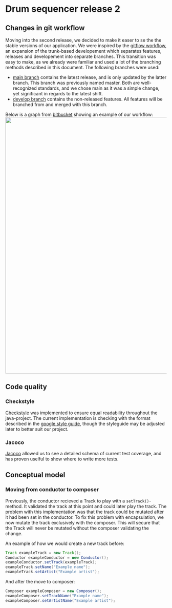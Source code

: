 # Drum sequencer release 2

## Changes in git workflow

Moving into the second release, we decided to make it easer to se the the stable versions of our application. We were inspired by the [gitflow workflow](https://www.atlassian.com/git/tutorials/comparing-workflows/gitflow-workflow), an expansion of the trunk-based developement which separates features, releases and developement into separate branches. This transition was easy to make, as we already were familiar and used a lot of the branching methods described in this document. The following branches were used:

- [main branch](https://gitlab.stud.idi.ntnu.no/it1901/groups-2021/gr2101/gr2101/) contains the latest release, and is only updated by the latter branch. This branch was previously named master. Both are well-recognized standards, and we chose main as it was a simple change, yet significant in regards to the latest shift.
- [develop branch](https://gitlab.stud.idi.ntnu.no/it1901/groups-2021/gr2101/gr2101/-/tree/develop) contains the non-released features. All features will be branched from and merged with this branch.

Below is a graph from [bitbucket](https://www.atlassian.com/git/tutorials/comparing-workflows/gitflow-workflow) showing an example of our workflow:
<img src="https://wac-cdn.atlassian.com/dam/jcr:34c86360-8dea-4be4-92f7-6597d4d5bfae/02%20Feature%20branches.svg?cdnVersion=1826" width=800></img>

## Code quality

### Checkstyle

[Checkstyle](https://checkstyle.sourceforge.io/) was implemented to ensure equal readability throughout the java-project.
The current implementation is checking with the format described in the [google style guide](https://checkstyle.sourceforge.io/styleguides/google-java-style-20180523/javaguide.html), though the styleguide may be adjusted later to better suit our project.

### Jacoco

[Jacoco](https://www.eclemma.org/jacoco/) allowed us to see a detailed schema of current test coverage, and has proven uselful to show where to write more tests.

## Conceptual model

### Moving from conductor to composer

Previously, the conductor recieved a Track to play with a `setTrack()`-method. It validated the track at this point and could later play the track. The problem with this implementation was that the track could be mutated after it had been set in the conductor. To fix this problem with encapsulation, we now mutate the track exclusively with the composer. This will secure that the Track will never be mutated without the composer validating the change.

An example of how we would create a new track before:

```java
Track exampleTrack = new Track();
Conductor exampleConductor = new Conductor();
exampleConductor.setTrack(exampleTrack);
exampleTrack.setName("Example name");
exampleTrack.setArtist("Example artist");
``` 

And after the move to composer:

```java
Composer exampleComposer = new Composer();
exampleComposer.setTrackName("Example name");
exampleComposer.setArtistName("Example artist");
``` 